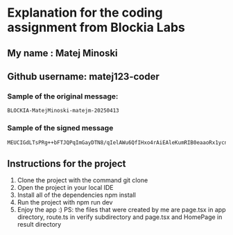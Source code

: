 # Explanation for the coding assignment from Blockia Labs

## My name : Matej Minoski
## Github username: matej123-coder
### Sample of the original message: 
```
BLOCKIA-MatejMinoski-matejm-20250413
```
### Sample of the signed message 
```
MEUCIGdLTsPRg++bFTJQPqImGayDTN8/qIelAWu6QfIHxo4rAiEAleKumRIB0eaaoRx1ycndTAF1swdkCztMv06x1jqD914=
```
## Instructions for the project 
1. Clone the project with the command git clone
2. Open the project in your local IDE
3. Install all of the dependencies npm install
4. Run the project with npm run dev 
5. Enjoy the app :)
PS: the files that were created by me are page.tsx in app directory, 
route.ts in verify subdirectory and page.tsx and HomePage in result directory 
